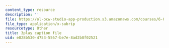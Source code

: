 ```yaml
---
content_type: resource
description: ''
file: https://ol-ocw-studio-app-production.s3.amazonaws.com/courses/6-042j-mathematics-for-computer-science-spring-2015/e828b53047535567be7e8ad2b8f02521_D9l-pIg1Ayo.vtt
file_type: application/x-subrip
resourcetype: Other
title: 3play caption file
uid: e828b530-4753-5567-be7e-8ad2b8f02521
---
```

